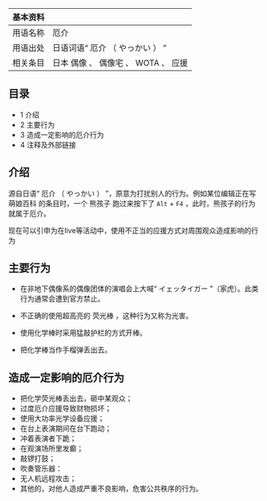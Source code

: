 |  **基本资料**  ||
|---|---|
|用语名称  |  厄介   |
|用语出处  |  日语词语“  厄介  （  やっかい  ）  ”   |
|相关条目  |  日本  偶像  、  偶像宅  、  WOTA  、  应援   |
  
##  目录

  * 1  介绍 
  * 2  主要行为 
  * 3  造成一定影响的厄介行为 
  * 4  注释及外部链接 

##  介绍

源自日语“  厄介  （  やっかい  ）  ”，原意为打扰别人的行为。例如某位编辑正在写  萌娘百科  的条目时，一个  熊孩子  跑过来按下了 `
Alt ` \+ ` F4 ` ，此时，熊孩子的行为就属于厄介。

现在可以引申为在live等活动中，使用不正当的应援方式对周围观众造成影响的行为

##  主要行为

  * 在非地下偶像系的偶像团体的演唱会上大喊“  イェッタイガー  ”（家虎）。此类行为通常会遭到官方禁止。 

  * 不正确的使用超高亮的  荧光棒  ，这种行为又称为光害。 

  * 使用化学棒时采用猛敲护栏的方式开棒。 

  * 把化学棒当作手榴弹丢出去。 

##  造成一定影响的厄介行为

  * 把化学荧光棒丢出去，砸中某观众； 
  * 过度厄介应援导致财物损坏； 
  * 使用大功率光学设备应援； 
  * 在台上表演期间在台下跑动； 
  * 冲着表演者下跪； 
  * 在观演场所里发癫； 
  * 敲锣打鼓； 
  * 吹奏管乐器： 
  * 无人机远程攻击； 
  * 其他的，对他人造成严重不良影响，危害公共秩序的行为。 